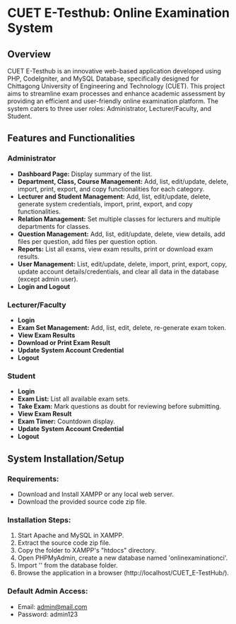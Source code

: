 # CUET E-Testhub: Online Examination System

## Overview
CUET E-Testhub is an innovative web-based application developed using PHP, CodeIgniter, and MySQL Database, specifically designed for Chittagong University of Engineering and Technology (CUET). This project aims to streamline exam processes and enhance academic assessment by providing an efficient and user-friendly online examination platform. The system caters to three user roles: Administrator, Lecturer/Faculty, and Student.

## Features and Functionalities

### Administrator
- **Dashboard Page:** Display summary of the list.
- **Department, Class, Course Management:** Add, list, edit/update, delete, import, print, export, and copy functionalities for each category.
- **Lecturer and Student Management:** Add, list, edit/update, delete, generate system credentials, import, print, export, and copy functionalities.
- **Relation Management:** Set multiple classes for lecturers and multiple departments for classes.
- **Question Management:** Add, list, edit/update, delete, view details, add files per question, add files per question option.
- **Reports:** List all exams, view exam results, print or download exam results.
- **User Management:** List, edit/update, delete, import, print, export, copy, update account details/credentials, and clear all data in the database (except admin user).
- **Login and Logout**

### Lecturer/Faculty
- **Login**
- **Exam Set Management:** Add, list, edit, delete, re-generate exam token.
- **View Exam Results**
- **Download or Print Exam Result**
- **Update System Account Credential**
- **Logout**

### Student
- **Login**
- **Exam List:** List all available exam sets.
- **Take Exam:** Mark questions as doubt for reviewing before submitting.
- **View Exam Result**
- **Exam Timer:** Countdown display.
- **Update System Account Credential**
- **Logout**

## System Installation/Setup

### Requirements:
- Download and Install XAMPP or any local web server.
- Download the provided source code zip file.

### Installation Steps:
1. Start Apache and MySQL in XAMPP.
2. Extract the source code zip file.
3. Copy the folder to XAMPP's "htdocs" directory.
4. Open PHPMyAdmin, create a new database named 'onlinexaminationci'.
5. Import '' from the database folder.
6. Browse the application in a browser (http://localhost/CUET_E-TestHub/).

### Default Admin Access:
- Email: admin@mail.com
- Password: admin123



